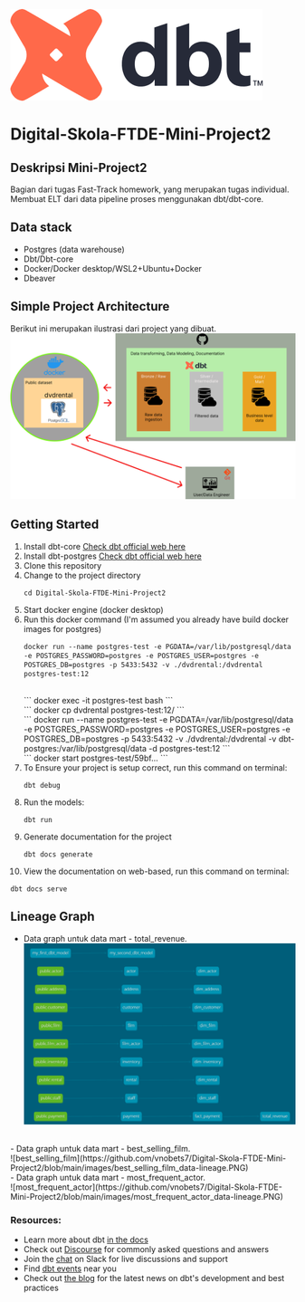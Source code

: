 ![image](https://github.com/vnobets7/Digital-Skola-FTDE-Mini-Project2/blob/main/images/dbt-signature_tm.png)

# Digital-Skola-FTDE-Mini-Project2
## Deskripsi Mini-Project2
Bagian dari tugas Fast-Track homework, yang merupakan tugas individual. Membuat ELT dari data pipeline proses menggunakan dbt/dbt-core.

## Data stack
- Postgres (data warehouse)
- Dbt/Dbt-core
- Docker/Docker desktop/WSL2+Ubuntu+Docker
- Dbeaver

##  Simple Project Architecture
Berikut ini merupakan ilustrasi dari project yang dibuat. <br>
![Project Architecture](https://github.com/vnobets7/Digital-Skola-FTDE-Mini-Project2/blob/main/images/Project-architecture.png)

## Getting Started
1. Install dbt-core [Check dbt official web here](https://docs.getdbt.com/docs/installation)
2. Install dbt-postgres [Check dbt official web here](https://docs.getdbt.com/docs/core/pip-install)
3. Clone this repository
4. Change to the project directory 
   ```
   cd Digital-Skola-FTDE-Mini-Project2
   ```
5. Start docker engine (docker desktop)
6. Run this docker command (I'm assumed you already have build docker images for postgres)
   ```
   docker run --name postgres-test -e PGDATA=/var/lib/postgresql/data -e POSTGRES_PASSWORD=postgres -e POSTGRES_USER=postgres -e POSTGRES_DB=postgres -p 5433:5432 -v ./dvdrental:/dvdrental postgres-test:12
   ```
   <br>
   ```
   docker exec -it postgres-test bash
   ```
   <br>
   ```
   docker cp dvdrental postgres-test:12/
   ```
   <br>
   ```
   docker run --name postgres-test -e PGDATA=/var/lib/postgresql/data -e POSTGRES_PASSWORD=postgres -e POSTGRES_USER=postgres -e POSTGRES_DB=postgres -p 5433:5432 -v ./dvdrental:/dvdrental -v dbt-postgres:/var/lib/postgresql/data -d postgres-test:12
   ```
   <br>
   ```
   docker start postgres-test/59bf...
   ```
7. To Ensure your project is setup correct, run this command on terminal:
   ```
   dbt debug
   ```
8. Run the models:
   ```
   dbt run
   ```
9. Generate documentation for the project
   ```
   dbt docs generate
   ```
10. View the documentation on web-based, run this command on terminal:
   ```
   dbt docs serve
   ```

## Lineage Graph
- Data graph untuk data mart - total_revenue. <br>
![total_revenue](https://github.com/vnobets7/Digital-Skola-FTDE-Mini-Project2/blob/main/images/total_revenue_data-lineage.PNG)
<br>
- Data graph untuk data mart - best_selling_film. <br>
![best_selling_film](https://github.com/vnobets7/Digital-Skola-FTDE-Mini-Project2/blob/main/images/best_selling_film_data-lineage.PNG)
<br>
- Data graph untuk data mart - most_frequent_actor. <br>
![most_frequent_actor](https://github.com/vnobets7/Digital-Skola-FTDE-Mini-Project2/blob/main/images/most_frequent_actor_data-lineage.PNG)

### Resources:
- Learn more about dbt [in the docs](https://docs.getdbt.com/docs/introduction)
- Check out [Discourse](https://discourse.getdbt.com/) for commonly asked questions and answers
- Join the [chat](https://community.getdbt.com/) on Slack for live discussions and support
- Find [dbt events](https://events.getdbt.com) near you
- Check out [the blog](https://blog.getdbt.com/) for the latest news on dbt's development and best practices
